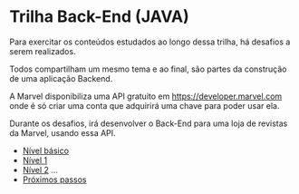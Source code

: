 # Trilha Back-End (JAVA)

Para exercitar os conteúdos estudados ao longo dessa trilha, há desafios a serem realizados.

Todos compartilham um mesmo tema e ao final, são partes da construção de uma aplicação Backend.

A Marvel disponibiliza uma API gratuito em https://developer.marvel.com onde é só criar uma conta que adquirirá uma chave para poder usar ela.

Durante os desafios, irá desenvolver o Back-End para uma loja de revistas da Marvel, usando essa API.

- [Nível básico](https://github.com/GuillaumeFalourd/java-backend-trail/blob/main/PT/basico.md)
- [Nível 1](https://github.com/GuillaumeFalourd/java-backend-trail/blob/main/PT/nivel1.md)
- [Nível 2](https://github.com/GuillaumeFalourd/java-backend-trail/blob/main/PT/nivel2.md)
...
- [Próximos passos](https://github.com/zup-academy/nosso-cartao-documentacao)
